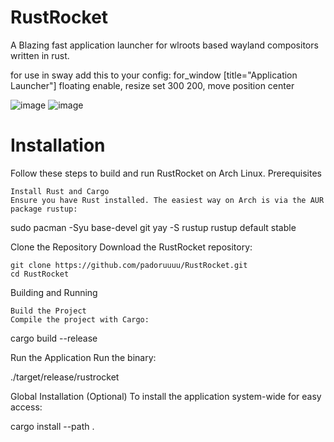 # RustRocket
A Blazing fast application launcher for wlroots based wayland compositors written in rust.

for use in sway add this to your config: for_window [title="Application Launcher"] floating enable, resize set 300 200, move position center

![image](https://github.com/user-attachments/assets/8f8fa1b5-3117-40fa-b7ec-c277492cccfb)
![image](https://github.com/user-attachments/assets/8c53b192-1d0f-45de-85e9-cef055f1d353)

# Installation
Follow these steps to build and run RustRocket on Arch Linux.
Prerequisites

    Install Rust and Cargo
    Ensure you have Rust installed. The easiest way on Arch is via the AUR package rustup:

sudo pacman -Syu base-devel git
yay -S rustup
rustup default stable

Clone the Repository
Download the RustRocket repository:

    git clone https://github.com/padoruuuu/RustRocket.git
    cd RustRocket

Building and Running

    Build the Project
    Compile the project with Cargo:

cargo build --release

Run the Application
Run the binary:

./target/release/rustrocket

Global Installation (Optional)
To install the application system-wide for easy access:

cargo install --path .
